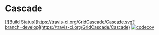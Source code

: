 # Cascade

[![Build Status](https://travis-ci.org/GridCascade/Cascade.svg?branch=develop](https://travis-ci.org/GridCascade/Cascade)
[![codecov](https://codecov.io/gh/GridCascade/Cascade/branch/develop/graph/badge.svg)](https://codecov.io/gh/GridCascade/Cascade)
